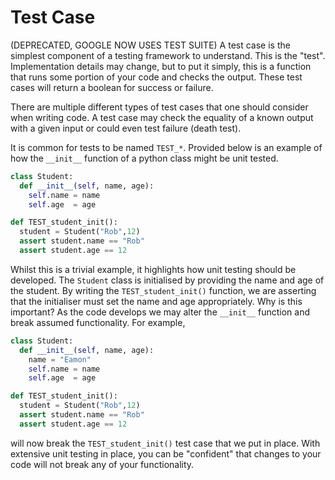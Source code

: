 # Test Case 
(DEPRECATED, GOOGLE NOW USES TEST SUITE)
A test case is the simplest component of a testing framework to understand. This is the "test". Implementation details may change, but to put it simply, this is a function that runs some portion of your code and checks the output. These test cases will return a boolean for success or failure. 

There are multiple different types of test cases that one should consider when writing code. A test case may check the equality of a known output with a given input or could even test failure (death test).

It is common for tests to be named  `TEST_*`. Provided below is an example of how the `__init__` function of a python class might be unit tested.  

```python
class Student:
  def __init__(self, name, age):
    self.name = name
    self.age  = age

def TEST_student_init():
  student = Student("Rob",12)
  assert student.name == "Rob"
  assert student.age == 12
```

<!-- ```C++
#ifndef STUDENT_H
#define STUDENT_H
#include <string>
class Student {
  private:
  protected:
  public: 
  std::string name_;
  double age_;
  Student(const std::string & name, const double & age);
};
#endif
```

```C++
#include "Student.h"
Student::Student(const std::string & name, const double & age):name_(name),age_(age){};
```
``` C++
#include <gtest>
``` -->

Whilst this is a trivial example, it highlights how unit testing should be developed. The `Student` class is initialised by providing the name and age of the student. By writing the `TEST_student_init()` function, we are asserting that the initialiser must set the name and age appropriately. Why is this important? As the code develops we may alter the `__init__` function and break assumed functionality. For example, 

```python
class Student:
  def __init__(self, name, age):
    name = "Eamon"
    self.name = name
    self.age  = age

def TEST_student_init():
  student = Student("Rob",12)
  assert student.name == "Rob"
  assert student.age == 12
```

will now break the `TEST_student_init()` test case that we put in place. With extensive unit testing in place, you can be "confident" that changes to your code will not break any of your functionality. 